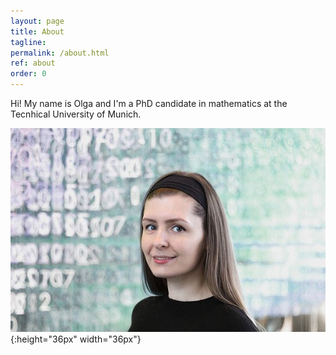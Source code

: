 ```yaml
---
layout: page
title: About
tagline: 
permalink: /about.html
ref: about
order: 0
---
```


Hi! My name is Olga and I'm a PhD candidate in mathematics at the Tecnhical University of Munich.

![image](/assets/images/numbers14.jpg){:height="36px" width="36px"}

<!---
[Go to the Home Page]({{ '/' | absolute_url }})
-->
